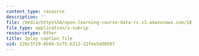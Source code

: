 ```yaml
---
content_type: resource
description: ''
file: /media/https%3A/open-learning-course-data-rc.s3.amazonaws.com/18-01sc-single-variable-calculus-fall-2010/226c3f298b945cf5b21222fee5dd0507_98X2TyxXQdU.vtt
file_type: application/x-subrip
resourcetype: Other
title: 3play caption file
uid: 226c3f29-8b94-5cf5-b212-22fee5dd0507
---
```

